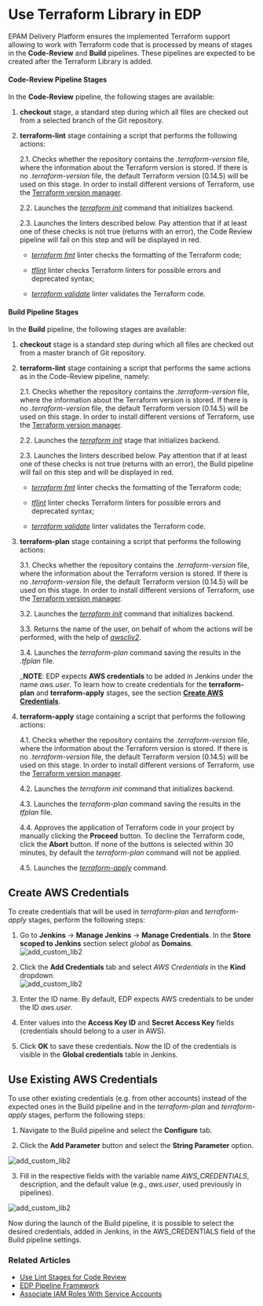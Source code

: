 # Use Terraform Library in EDP

EPAM Delivery Platform ensures the implemented Terraform support allowing to work with Terraform code that is processed by means of stages in the **Code-Review** and **Build** pipelines. These pipelines are expected to be created after the Terraform Library is added. 

#### Code-Review Pipeline Stages

In the **Code-Review** pipeline, the following stages are available:

  1. **checkout** stage, a standard step during which all files are checked out from a selected branch of the Git repository.
  
  2. **terraform-lint** stage containing a script that performs the following actions:
  
     2.1. Checks whether the repository contains the _.terraform-version_ file, where the information about the Terraform version is stored. If there is no _.terraform-version_ file, the default Terraform version (0.14.5) will be used on this stage. In order to install different versions of Terraform, use the [Terraform version manager](https://github.com/tfutils/tfenv#tfenv). 
  
     2.2. Launches the [_terraform init_](https://www.terraform.io/docs/cli/commands/init.html) command that initializes backend.
  
     2.3. Launches the linters described below. Pay attention that if at least one of these checks is not true (returns with an error), the Code Review pipeline will fail on this step and will be displayed in red.
  
        - [_terraform fmt_](https://www.terraform.io/docs/cli/commands/fmt.html) linter checks the formatting of the Terraform code;
  
        - [_tflint_](https://github.com/terraform-linters/tflint#tflint) linter checks Terraform linters for possible errors and deprecated syntax;
  
        - [_terraform validate_](https://www.terraform.io/docs/cli/commands/validate.html) linter validates the Terraform code.
     
#### Build Pipeline Stages

In the **Build** pipeline, the following stages are available:

  1. **checkout** stage is a standard step during which all files are checked out from a master branch of Git repository.

  2. **terraform-lint** stage containing a script that performs the same actions as in the Code-Review pipeline, namely:

     2.1. Checks whether the repository contains the _.terraform-version_ file, where the information about the Terraform version is stored. If there is no _.terraform-version_ file, the default Terraform version (0.14.5) will be used on this stage. In order to install different versions of Terraform, use the [Terraform version manager](https://github.com/tfutils/tfenv#tfenv).

     2.2. Launches the [_terraform init_](https://www.terraform.io/docs/cli/commands/init.html) stage that initializes backend.

     2.3. Launches the linters described below. Pay attention that if at least one of these checks is not true (returns with an error), the Build pipeline will fail on this step and will be displayed in red.

        - [_terraform fmt_](https://www.terraform.io/docs/cli/commands/fmt.html) linter checks the formatting of the Terraform code;

        - [_tflint_](https://github.com/terraform-linters/tflint#tflint) linter checks Terraform linters for possible errors and deprecated syntax;

        - [_terraform validate_](https://www.terraform.io/docs/cli/commands/validate.html) linter validates the Terraform code.
     
  3. **terraform-plan** stage containing a script that performs the following actions:

     3.1. Checks whether the repository contains the _.terraform-version_ file, where the information about the Terraform version is stored. If there is no _.terraform-version_ file, the default Terraform version (0.14.5) will be used on this stage. In order to install different versions of Terraform, use the [Terraform version manager](https://github.com/tfutils/tfenv#tfenv).
     
     3.2. Launches the [_terraform init_](https://www.terraform.io/docs/cli/commands/init.html) command that initializes backend.

     3.3. Returns the name of the user, on behalf of whom the actions will be performed, with the help of [_awscliv2_](https://docs.aws.amazon.com/cli/latest/userguide/cli-chap-welcome.html).

     3.4. Launches the _terraform-plan_ command saving the results in the _.tfplan_ file.  
  
        _**NOTE**: EDP expects **AWS credentials** to be added in Jenkins under the name _aws.user_. To learn how to create credentials for the **terraform-plan** and **terraform-apply** stages, see the section [**Create AWS Credentials**](#create_aws_credentials).
   
  4. **terraform-apply** stage containing a script that performs the following actions:

     4.1. Checks whether the repository contains the _.terraform-version_ file, where the information about the Terraform version is stored. If there is no _.terraform-version_ file, the default Terraform version (0.14.5) will be used on this stage. In order to install different versions of Terraform, use the [Terraform version manager](https://github.com/tfutils/tfenv#tfenv).
     
     4.2. Launches the _terraform init_ command that initializes backend.
     
     4.3. Launches the _terraform-plan_ command saving the results in the _tfplan_ file.
     
     4.4. Approves the application of Terraform code in your project by manually clicking the **Proceed** button. To decline the Terraform code, click the **Abort** button. If none of the buttons is selected within 30 minutes, by default the _terraform-plan_ command will not be applied.
     
     4.5. Launches the [_terraform-apply_](https://www.terraform.io/docs/cli/commands/apply.html) command.
   
## Create AWS Credentials <a name="create_aws_credentials"></a>

  To create credentials that will be used in _terraform-plan_ and _terraform-apply_ stages, perform the following steps:
  
   1. Go to **Jenkins** -> **Manage Jenkins** -> **Manage Credentials**. In the **Store scoped to Jenkins** section select _global_ as **Domains**.
   ![add_custom_lib2](../customization_resources/tflib1.png)
 
   2. Click the **Add Credentials** tab and select _AWS Credentials_ in the **Kind** dropdown.   
   ![add_custom_lib2](../customization_resources/tflib2.png)
   
   3. Enter the ID name. By default, EDP expects AWS credentials to be under the ID _aws.user_.
   
   4. Enter values into the **Access Key ID** and **Secret Access Key** fields (credentials should belong to a user in AWS).
   
   5. Click **OK** to save these credentials. Now the ID of the credentials is visible in the **Global credentials** table in Jenkins.
   
## Use Existing AWS Credentials

To use other existing credentials (e.g. from other accounts) instead of the expected ones in the Build pipeline and in the _terraform-plan_ and _terraform-apply_ stages, perform the following steps:

   1. Navigate to the Build pipeline and select the **Configure** tab.
 
   2. Click the **Add Parameter** button and select the **String Parameter** option.
   
   ![add_custom_lib2](../customization_resources/tflib3.png)
   
   3. Fill in the respective fields with the variable name _AWS_CREDENTIALS_, description, and the default value (e.g., _aws.user_, used previously in pipelines).
   
   ![add_custom_lib2](../customization_resources/tflib4.png)
    
Now during the launch of the Build pipeline, it is possible to select the desired credentials, added in Jenkins, in the AWS_CREDENTIALS field of the Build pipeline settings.






### Related Articles

* [Use Lint Stages for Code Review](../cicd_customization/code_review_stages.md)
* [EDP Pipeline Framework](../cicd_customization/edp_pipeline_framework.md)
* [Associate IAM Roles With Service Accounts](../enable_irsa.md)
